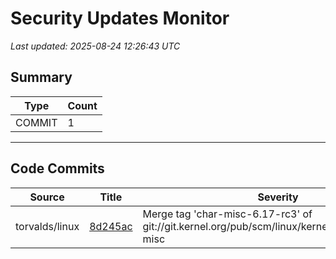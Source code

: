 # Security Updates Monitor

*Last updated: 2025-08-24 12:26:43 UTC*

## Summary
| Type | Count |
|------|-------|
| COMMIT | 1 |

---

## Code Commits

| Source | Title | Severity | Date |
|--------|-------|----------|------|
| torvalds/linux | [8d245ac](https://github.com/torvalds/linux/commit/8d245acc1e884e89f0808f64d6af3fc91d4903a0) | Merge tag 'char-misc-6.17-rc3' of git://git.kernel.org/pub/scm/linux/kernel/git/gregkh/char-misc | 2025-08-23 |

